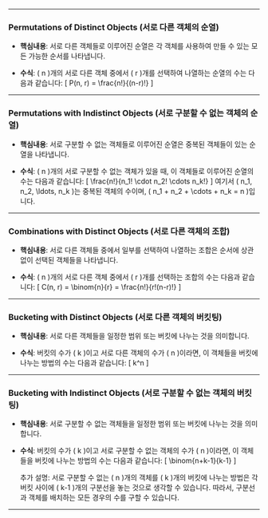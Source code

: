 
---

### Permutations of Distinct Objects (서로 다른 객체의 순열)

- **핵심내용**: 서로 다른 객체들로 이루어진 순열은 각 객체를 사용하여 만들 수 있는 모든 가능한 순서를 나타냅니다.

- **수식**: \( n \)개의 서로 다른 객체 중에서 \( r \)개를 선택하여 나열하는 순열의 수는 다음과 같습니다:
  \[
  P(n, r) = \frac{n!}{(n-r)!}
  \]

---

### Permutations with Indistinct Objects (서로 구분할 수 없는 객체의 순열)

- **핵심내용**: 서로 구분할 수 없는 객체들로 이루어진 순열은 중복된 객체들이 있는 순열을 나타냅니다.

- **수식**: \( n \)개의 서로 구분할 수 없는 객체가 있을 때, 이 객체들로 이루어진 순열의 수는 다음과 같습니다:
  \[
  \frac{n!}{n_1! \cdot n_2! \cdots n_k!}
  \]
  여기서 \( n_1, n_2, \ldots, n_k \)는 중복된 객체의 수이며, \( n_1 + n_2 + \cdots + n_k = n \)입니다.

---

### Combinations with Distinct Objects (서로 다른 객체의 조합)

- **핵심내용**: 서로 다른 객체들 중에서 일부를 선택하여 나열하는 조합은 순서에 상관없이 선택된 객체들을 나타냅니다.

- **수식**: \( n \)개의 서로 다른 객체 중에서 \( r \)개를 선택하는 조합의 수는 다음과 같습니다:
  \[
  C(n, r) = \binom{n}{r} = \frac{n!}{r!(n-r)!}
  \]

---

### Bucketing with Distinct Objects (서로 다른 객체의 버킷팅)

- **핵심내용**: 서로 다른 객체들을 일정한 범위 또는 버킷에 나누는 것을 의미합니다.

- **수식**: 버킷의 수가 \( k \)이고 서로 다른 객체의 수가 \( n \)이라면, 이 객체들을 버킷에 나누는 방법의 수는 다음과 같습니다:
  \[
  k^n
  \]

---

### Bucketing with Indistinct Objects (서로 구분할 수 없는 객체의 버킷팅)

- **핵심내용**: 서로 구분할 수 없는 객체들을 일정한 범위 또는 버킷에 나누는 것을 의미합니다.

- **수식**: 버킷의 수가 \( k \)이고 서로 구분할 수 없는 객체의 수가 \( n \)이라면, 이 객체들을 버킷에 나누는 방법의 수는 다음과 같습니다:
  \[
  \binom{n+k-1}{k-1}
  \]

  추가 설명: 서로 구분할 수 없는 \( n \)개의 객체를 \( k \)개의 버킷에 나누는 방법은 각 버킷 사이에 \( k-1 \)개의 구분선을 놓는 것으로 생각할 수 있습니다. 따라서, 구분선과 객체를 배치하는 모든 경우의 수를 구할 수 있습니다.

---
